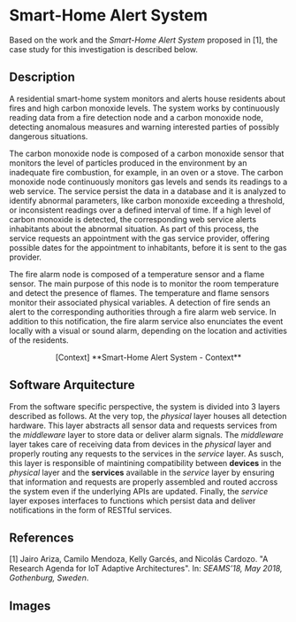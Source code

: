 # Smart-Home Alert System

Based on the work and the *Smart-Home Alert System* proposed in [1], the case study for this investigation is described below.


## Description

A residential smart-home system monitors and alerts house residents about fires and high carbon monoxide levels. The system works by continuously reading data from a fire detection node  and a carbon monoxide node, detecting anomalous measures and warning interested parties of possibly dangerous situations.

The carbon monoxide node is composed of a carbon monoxide sensor that monitors the level of particles produced in the environment by an inadequate fire combustion, for example, in an oven or a stove.  The carbon monoxide node continuously monitors gas levels and sends its readings to a web service. The service persist the data in a database and it is analyzed to identify abnormal parameters, like carbon monoxide exceeding a threshold, or inconsistent readings over a defined interval of time.  If a high level of carbon monoxide is detected, the corresponding web service alerts inhabitants about the abnormal situation. As part of this process, the service requests an appointment with the gas service provider, offering possible dates for the appointment to inhabitants, before it is sent to the gas provider.

The fire alarm node is composed of a temperature sensor and a flame sensor. The main purpose of this node is to monitor the room temperature and detect the presence of flames. The temperature and flame sensors monitor their associated physical variables. A detection of fire sends an alert to the corresponding authorities through a fire alarm web service. In addition to this notification, the fire alarm service also enunciates the event locally with a visual or sound alarm, depending on the location and activities of the residents.

<center>
[Context]
**Smart-Home Alert System - Context**
</center>

## Software Arquitecture

From the software specific perspective, the system is divided into 3 layers described as follows. At the very top, the *physical* layer houses all detection hardware. This layer abstracts all sensor data and requests services from the *middleware* layer to store data or deliver alarm signals. The *middleware* layer takes care of receiving data from devices in the *physical* layer and properly routing any requests to the services in the *service* layer. As susch, this layer is responsible of maintining compatibility between **devices** in the *physical* layer and the **services** available in the *service* layer by ensuring that information and requests are properly assembled and routed accross the system even if the underlying APIs are updated. Finally, the *service* layer exposes interfaces to functions which persist data and deliver notifications in the form of RESTful services.


## References
  [1] Jairo Ariza, Camilo Mendoza, Kelly Garcés, and Nicolás Cardozo. "A Research Agenda for IoT Adaptive Architectures". In: *SEAMS’18, May 2018, Gothenburg, Sweden*.

## Images
  [Context]: https://github.com/AndesRafa/IoT_Challenge8/blob/master/03.Case_Study/01.Smart-Home_Alert_System_01.Context.png
